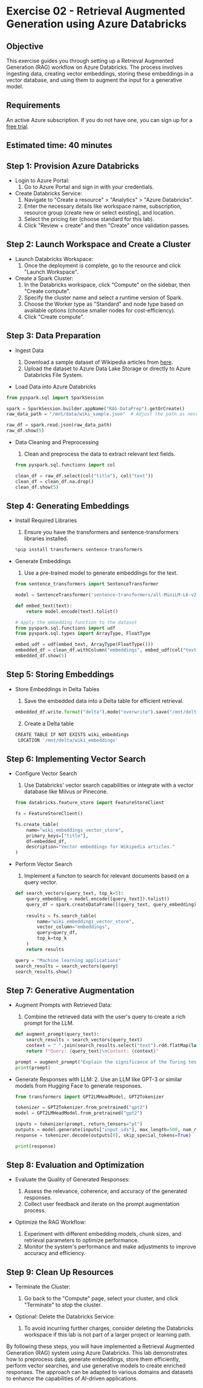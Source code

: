 # Exercise 02 - Retrieval Augmented Generation using Azure Databricks

## Objective
This exercise guides you through setting up a Retrieval Augmented Generation (RAG) workflow on Azure Databricks. The process involves ingesting data, creating vector embeddings, storing these embeddings in a vector database, and using them to augment the input for a generative model.

## Requirements
An active Azure subscription. If you do not have one, you can sign up for a [free trial](https://azure.microsoft.com/en-us/free/).

## Estimated time: 40 minutes

## Step 1: Provision Azure Databricks
- Login to Azure Portal:
    1. Go to Azure Portal and sign in with your credentials.
- Create Databricks Service:
    1. Navigate to "Create a resource" > "Analytics" > "Azure Databricks".
    2. Enter the necessary details like workspace name, subscription, resource group (create new or select existing), and location.
    3. Select the pricing tier (choose standard for this lab).
    4. Click "Review + create" and then "Create" once validation passes.

## Step 2: Launch Workspace and Create a Cluster
- Launch Databricks Workspace:
    1. Once the deployment is complete, go to the resource and click "Launch Workspace".
- Create a Spark Cluster:
    1. In the Databricks workspace, click "Compute" on the sidebar, then "Create compute".
    2. Specify the cluster name and select a runtime version of Spark.
    3. Choose the Worker type as "Standard" and node type based on available options (choose smaller nodes for cost-efficiency).
    4. Click "Create compute".

## Step 3: Data Preparation
- Ingest Data
    1. Download a sample dataset of Wikipedia articles from [here](https://dumps.wikimedia.org/enwiki/latest/).
    2. Upload the dataset to Azure Data Lake Storage or directly to Azure Databricks File System.

- Load Data into Azure Databricks
```python
from pyspark.sql import SparkSession

spark = SparkSession.builder.appName("RAG-DataPrep").getOrCreate()
raw_data_path = "/mnt/data/wiki_sample.json"  # Adjust the path as necessary

raw_df = spark.read.json(raw_data_path)
raw_df.show(5)
```

- Data Cleaning and Preprocessing
    1. Clean and preprocess the data to extract relevant text fields.

    ```python
    from pyspark.sql.functions import col

    clean_df = raw_df.select(col("title"), col("text"))
    clean_df = clean_df.na.drop()
    clean_df.show(5)
    ```
## Step 4: Generating Embeddings
- Install Required Libraries
    1. Ensure you have the transformers and sentence-transformers libraries installed.

    ```python
    %pip install transformers sentence-transformers
    ```
- Generate Embeddings
    1. Use a pre-trained model to generate embeddings for the text.

    ```python
    from sentence_transformers import SentenceTransformer

    model = SentenceTransformer('sentence-transformers/all-MiniLM-L6-v2')

    def embed_text(text):
        return model.encode(text).tolist()

    # Apply the embedding function to the dataset
    from pyspark.sql.functions import udf
    from pyspark.sql.types import ArrayType, FloatType

    embed_udf = udf(embed_text, ArrayType(FloatType()))
    embedded_df = clean_df.withColumn("embeddings", embed_udf(col("text")))
    embedded_df.show(5)
    ```

## Step 5: Storing Embeddings
- Store Embeddings in Delta Tables
    1. Save the embedded data into a Delta table for efficient retrieval.

    ```python
    embedded_df.write.format("delta").mode("overwrite").save("/mnt/delta/wiki_embeddings")
    ```

    2. Create a Delta table

    ```python
    CREATE TABLE IF NOT EXISTS wiki_embeddings
     LOCATION '/mnt/delta/wiki_embeddings'
    ```
## Step 6: Implementing Vector Search
- Configure Vector Search
    1. Use Databricks' vector search capabilities or integrate with a vector database like Milvus or Pinecone.

    ```python
    from databricks.feature_store import FeatureStoreClient

    fs = FeatureStoreClient()

    fs.create_table(
        name="wiki_embeddings_vector_store",
        primary_keys=["title"],
        df=embedded_df,
        description="Vector embeddings for Wikipedia articles."
    )
    ```
- Perform Vector Search
    1. Implement a functon to search for relevant documents based on a query vector.

    ```python
    def search_vectors(query_text, top_k=5):
        query_embedding = model.encode([query_text]).tolist()
        query_df = spark.createDataFrame([(query_text, query_embedding)], ["query_text", "query_embedding"])
        
        results = fs.search_table(
            name="wiki_embeddings_vector_store",
            vector_column="embeddings",
            query=query_df,
            top_k=top_k
        )
        return results

    query = "Machine learning applications"
    search_results = search_vectors(query)
    search_results.show()
    ```

## Step 7: Generative Augmentation
- Augment Prompts with Retrieved Data:
    1. Combine the retrieved data with the user's query to create a rich prompt for the LLM.

    ```python
    def augment_prompt(query_text):
        search_results = search_vectors(query_text)
        context = " ".join(search_results.select("text").rdd.flatMap(lambda x: x).collect())
        return f"Query: {query_text}\nContext: {context}"

    prompt = augment_prompt("Explain the significance of the Turing test")
    print(prompt)
    ```

- Generate Responses with LLM:
    2. Use an LLM like GPT-3 or similar models from Hugging Face to generate responses.

    ```python
    from transformers import GPT2LMHeadModel, GPT2Tokenizer

    tokenizer = GPT2Tokenizer.from_pretrained("gpt2")
    model = GPT2LMHeadModel.from_pretrained("gpt2")

    inputs = tokenizer(prompt, return_tensors="pt")
    outputs = model.generate(inputs["input_ids"], max_length=500, num_return_sequences=1)
    response = tokenizer.decode(outputs[0], skip_special_tokens=True)

    print(response)
    ```

## Step 8: Evaluation and Optimization
- Evaluate the Quality of Generated Responses:
    1. Assess the relevance, coherence, and accuracy of the generated responses.
    2. Collect user feedback and iterate on the prompt augmentation process.

- Optimize the RAG Workflow:
    1. Experiment with different embedding models, chunk sizes, and retrieval parameters to optimize performance.
    2. Monitor the system's performance and make adjustments to improve accuracy and efficiency.

## Step 9: Clean Up Resources
- Terminate the Cluster:
    1. Go back to the "Compute" page, select your cluster, and click "Terminate" to stop the cluster.

- Optional: Delete the Databricks Service:
    1. To avoid incurring further charges, consider deleting the Databricks workspace if this lab is not part of a larger project or learning path.

By following these steps, you will have implemented a Retrieval Augmented Generation (RAG) system using Azure Databricks. This lab demonstrates how to preprocess data, generate embeddings, store them efficiently, perform vector searches, and use generative models to create enriched responses. The approach can be adapted to various domains and datasets to enhance the capabilities of AI-driven applications.